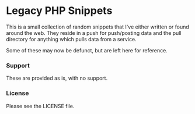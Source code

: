 # Legacy PHP Snippets

This is a small collection of random snippets that I've either written or 
found around the web. They reside in a push for push/posting data and the 
pull directory for anything which pulls data from a service.

Some of these may now be defunct, but are left here for reference.


### Support

These are provided as is, with no support.


### License

Please see the LICENSE file.